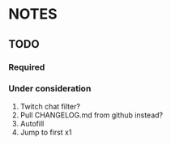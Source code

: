 # NOTES



## TODO
### Required
### Under consideration
1. Twitch chat filter?
2. Pull CHANGELOG.md from github instead?
3. Autofill
4. Jump to first x1